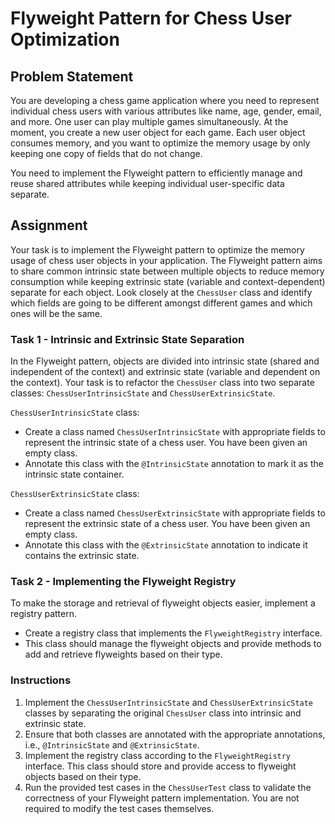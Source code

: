 # Flyweight Pattern for Chess User Optimization

## Problem Statement

You are developing a chess game application where you need to represent individual chess users with various attributes like name, age, gender, email, and more.
One user can play multiple games simultaneously. At the moment, you create a new user object for each game.
Each user object consumes memory, and you want to optimize the memory usage by only keeping one copy of fields that do not change.

You need to implement the Flyweight pattern to efficiently manage and reuse shared attributes while keeping individual user-specific data separate.

## Assignment

Your task is to implement the Flyweight pattern to optimize the memory usage of chess user objects in your application. The Flyweight pattern aims to share common intrinsic state between multiple objects to reduce memory consumption while keeping extrinsic state (variable and context-dependent) separate for each object.
Look closely at the `ChessUser` class and identify which fields are going to be different amongst different games and which ones will be the same.

### Task 1 - Intrinsic and Extrinsic State Separation

In the Flyweight pattern, objects are divided into intrinsic state (shared and independent of the context) and extrinsic state (variable and dependent on the context). Your task is to refactor the `ChessUser` class into two separate classes: `ChessUserIntrinsicState` and `ChessUserExtrinsicState`.

`ChessUserIntrinsicState` class:
- Create a class named `ChessUserIntrinsicState` with appropriate fields to represent the intrinsic state of a chess user. You have been given an empty class.
- Annotate this class with the `@IntrinsicState` annotation to mark it as the intrinsic state container.

`ChessUserExtrinsicState` class:
- Create a class named `ChessUserExtrinsicState` with appropriate fields to represent the extrinsic state of a chess user. You have been given an empty class.
- Annotate this class with the `@ExtrinsicState` annotation to indicate it contains the extrinsic state.

### Task 2 - Implementing the Flyweight Registry

To make the storage and retrieval of flyweight objects easier, implement a registry pattern.

- Create a registry class that implements the `FlyweightRegistry` interface.
- This class should manage the flyweight objects and provide methods to add and retrieve flyweights based on their type.

### Instructions

1. Implement the `ChessUserIntrinsicState` and `ChessUserExtrinsicState` classes by separating the original `ChessUser` class into intrinsic and extrinsic state.
2. Ensure that both classes are annotated with the appropriate annotations, i.e., `@IntrinsicState` and `@ExtrinsicState`.
3. Implement the registry class according to the `FlyweightRegistry` interface. This class should store and provide access to flyweight objects based on their type.
4. Run the provided test cases in the `ChessUserTest` class to validate the correctness of your Flyweight pattern implementation. You are not required to modify the test cases themselves.